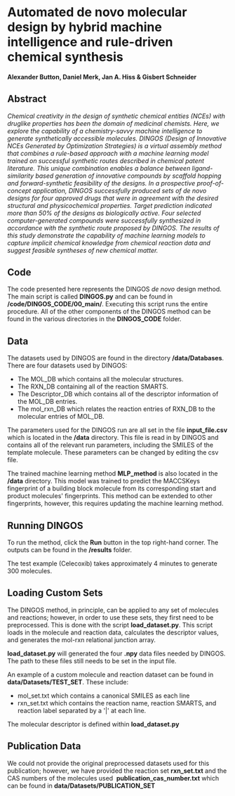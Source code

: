 # Automated de novo molecular design by hybrid machine intelligence and rule-driven chemical synthesis

#### Alexander Button, Daniel Merk, Jan A. Hiss & Gisbert Schneider

## Abstract

_Chemical creativity in the design of synthetic chemical entities (NCEs) with druglike properties has been the domain of medicinal chemists. Here, we explore the capability of a chemistry-savvy machine intelligence to generate synthetically accessible molecules. DINGOS (Design of Innovative NCEs Generated by Optimization Strategies) is a virtual assembly method that combines a rule-based approach with a machine learning model trained on successful synthetic routes described in chemical patent literature. This unique combination enables a balance between ligand-similarity based generation of innovative compounds by scaffold hopping and forward-synthetic feasibility of the designs. In a prospective proof-of-concept application, DINGOS successfully produced sets of de novo designs for four approved drugs that were in agreement with the desired structural and physicochemical properties. Target prediction indicated more than 50% of the designs as biologically active. Four selected computer-generated compounds were successfully synthesized in accordance with the synthetic route proposed by DINGOS. The results of this study demonstrate the capability of machine learning models to capture implicit chemical knowledge from chemical reaction data and suggest feasible syntheses of new chemical matter._

## Code

The code presented here represents the DINGOS _de novo_ design method. The main script is called **DINGOS.py** and can be found in **/code/DINGOS_CODE/00_main/**. Executing this script runs the entire procedure. All of the other components of the DINGOS method can be found in the various directories in the **DINGOS_CODE** folder. 

## Data

The datasets used by DINGOS are found in the directory **/data/Databases**. There are four datasets used by DINGOS:

- The MOL_DB which contains all the molecular structures.
- The RXN_DB containing all of the reaction SMARTS.
- The Descriptor_DB which contains all of the descriptor information of the MOL_DB entries.
- The mol_rxn_DB which relates the reaction entries of RXN_DB to the molecular entries of MOL_DB.

The parameters used for the DINGOS run are all set in the file **input_file.csv** which is located in the **/data** directory. This file is read in by DINGOS and contains all of the relevant run parameters, including the SMILES of the template molecule. These parameters can be changed by editing the csv file. 

The trained machine learning method **MLP_method** is also located in the **/data** directory. This model was trained to predict the MACCSKeys fingerprint of a building block molecule from its corresponding start and product molecules' fingerprints. This method can be extended to other fingerprints, however, this requires updating the machine learning method.

## Running DINGOS

To run the method, click the **Run** button in the top right-hand corner. The outputs can be found in the **/results** folder. 

The test example (Celecoxib) takes approximately 4 minutes to generate 300 molecules. 

## Loading Custom Sets

The DINGOS method, in principle, can be applied to any set of molecules and reactions; however, in order to use these sets, they first need to be preprocessed. This is done with the script **load_dataset.py**. This script loads in the molecule and reaction data, calculates the descriptor values, and generates the mol-rxn relational junction array.

**load_dataset.py** will generated the four **.npy** data files needed by DINGOS. The path to these files still needs to be set in the input file.

An example of a custom molecule and reaction dataset can be found in **data/Datasets/TEST_SET**. These include:

- mol_set.txt which contains a canonical SMILES as each line
- rxn_set.txt which contains the reaction name, reaction SMARTS, and reaction label separated by a '|' at each line.

The molecular descriptor is defined within **load_dataset.py**

## Publication Data 

We could not provide the original preprocessed datasets used for this publication; however, we have provided the reaction set **rxn_set.txt** and the CAS numbers of the molecules used  **publication_cas_number.txt** which can be found in **data/Datasets/PUBLICATION_SET**

